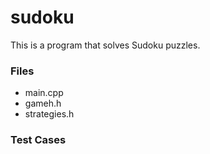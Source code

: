 # sudoku
This is a program that solves Sudoku puzzles.

### Files

* main.cpp
* gameh.h 
* strategies.h

### Test Cases
